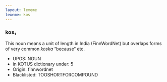 ```yaml
---
layout: lexeme
lexeme: kos
---
```


###  kos₁

This noun means a unit of length in India (FinnWordNet) but overlaps forms of very common *koska* “because“ etc.
* UPOS:  NOUN
* in KOTUS dictionary under:  5
* Origin:  finnwordnet
* Blacklisted:  TOOSHORTFORCOMPOUND

